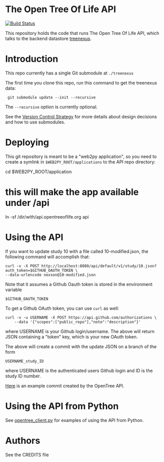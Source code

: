 # The Open Tree Of Life API

[![Build Status](https://secure.travis-ci.org/OpenTreeOfLife/api.opentreeoflife.org.png)](http://travis-ci.org/OpenTreeOfLife/api.opentreeoflife.org)

This repository holds the code that runs The Open Tree Of Life API, which talks
to the backend datastore [treenexus](https://github.com/OpenTreeOfLife/treenexus).

# Introduction

This repo currently has a single Git submodule at ``` ./treenexus ```

The first time you clone this repo, run this command to get the treenexus data:

     git submodule update --init --recursive

The ```--recursive``` option is currently optional.

See the [Version Control Strategy](https://github.com/OpenTreeOfLife/api.opentreeoflife.org/blob/master/vcs_strategy.md) for more details about design decisions and how to use submodules.

# Deploying

This git repository is meant to be a "web2py application", so you need to
create a symlink in ```$WEB2PY_ROOT/applications``` to the API repo directory:

   cd $WEB2PY_ROOT/application
   # this will make the app available under /api
   ln -sf /dir/with/api.opentreeoflife.org api

# Using the API

If you want to update study 10 with a file called 10-modified.json, the
following command will accomplish that:

    curl -v -X POST http://localhost:8080/api/default/v1/study/10.json?auth_token=$GITHUB_OAUTH_TOKEN \
    --data-urlencode nexson@10-modified.json

Note that it assumes a Github Oauth token is stored in the environment variable

    $GITHUB_OAUTH_TOKEN

To get a Github OAuth token, you can use ```curl``` as well:

    curl -v -u USERNAME -X POST https://api.github.com/authorizations \
        --data '{"scopes":["public_repo"],"note":"description"}'

where USERNAME is your Github login/username. The above will return JSON
containing a "token" key, which is your new OAuth token.

The above will create a commit with the update JSON on a branch of the form

    USERNAME_study_ID

where USERNAME is the authenticated users Github login and ID is the study ID
number.

[Here](https://github.com/OpenTreeOfLife/treenexus/compare/leto_study_9?expand=1)
is an example commit created by the OpenTree API.

# Using the API from Python

See
[opentree_client.py](https://github.com/OpenTreeOfLife/api.opentreeoflife.org/blob/master/sample_client/opentree_client.py)
for examples of using the API from Python.

# Authors

See the CREDITS file
